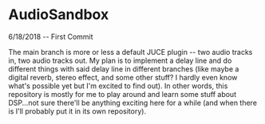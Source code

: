 # AudioSandbox
6/18/2018 -- First Commit

The main branch is more or less a default JUCE plugin -- two audio tracks in, two audio tracks out. My plan is to implement a delay line and do different things with said delay line in different branches (like maybe a digital reverb, stereo effect, and some other stuff? I hardly even know what's possible yet but I'm excited to find out). In other words, this repository is mostly for me to play around and learn some stuff about DSP...not sure there'll be anything exciting here for a while (and when there is I'll probably put it in its own repository).
